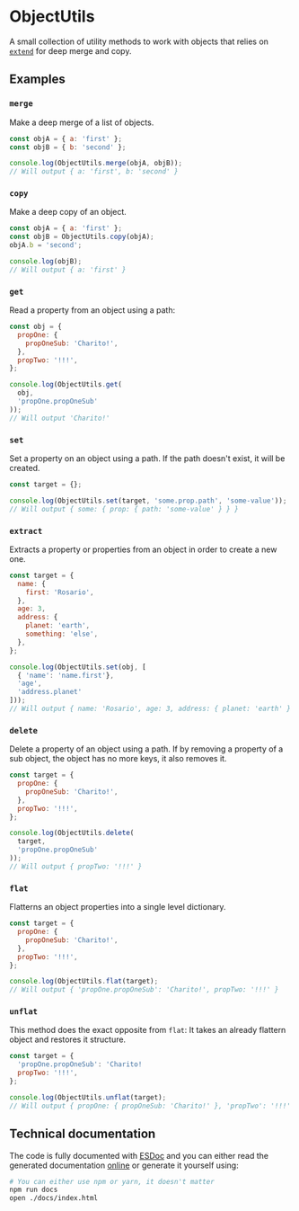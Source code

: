 # ObjectUtils

A small collection of utility methods to work with objects that relies on [`extend`](https://yarnpkg.com/en/package/extend) for deep merge and copy.

## Examples

### `merge`

Make a deep merge of a list of objects.

```js
const objA = { a: 'first' };
const objB = { b: 'second' };

console.log(ObjectUtils.merge(objA, objB));
// Will output { a: 'first', b: 'second' }
```

### `copy`

Make a deep copy of an object.

```js
const objA = { a: 'first' };
const objB = ObjectUtils.copy(objA);
objA.b = 'second';

console.log(objB);
// Will output { a: 'first' }
```

### `get`

Read a property from an object using a path:

```js
const obj = {
  propOne: {
    propOneSub: 'Charito!',
  },
  propTwo: '!!!',
};

console.log(ObjectUtils.get(
  obj,
  'propOne.propOneSub'
));
// Will output 'Charito!'
```
### `set`

Set a property on an object using a path. If the path doesn't exist, it will be created.

```js
const target = {};

console.log(ObjectUtils.set(target, 'some.prop.path', 'some-value'));
// Will output { some: { prop: { path: 'some-value' } } }
```

### `extract`

Extracts a property or properties from an object in order to create a new one.

```js
const target = {
  name: {
    first: 'Rosario',
  },
  age: 3,
  address: {
    planet: 'earth',
    something: 'else',
  },
};

console.log(ObjectUtils.set(obj, [
  { 'name': 'name.first'},
  'age',
  'address.planet'
]));
// Will output { name: 'Rosario', age: 3, address: { planet: 'earth' } }
```

### `delete`

Delete a property of an object using a path. If by removing a property of a sub object, the object has no more keys, it also removes it.

```js
const target = {
  propOne: {
    propOneSub: 'Charito!',
  },
  propTwo: '!!!',
};

console.log(ObjectUtils.delete(
  target,
  'propOne.propOneSub'
));
// Will output { propTwo: '!!!' }
```

### `flat`

Flatterns an object properties into a single level dictionary.

```js
const target = {
  propOne: {
    propOneSub: 'Charito!',
  },
  propTwo: '!!!',
};

console.log(ObjectUtils.flat(target);
// Will output { 'propOne.propOneSub': 'Charito!', propTwo: '!!!' }
```

### `unflat`

This method does the exact opposite from `flat`: It takes an already flattern object and restores it structure.

```js
const target = {
  'propOne.propOneSub': 'Charito!
  propTwo: '!!!',
};

console.log(ObjectUtils.unflat(target);
// Will output { propOne: { propOneSub: 'Charito!' }, 'propTwo': '!!!' }
```

## Technical documentation

The code is fully documented with [ESDoc](https://esdoc.org) and you can either read the generated documentation [online](https://homer0.github.io/wootils/class/wootils/shared/eventsHub.js~EventsHub.html) or generate it yourself using:

```bash
# You can either use npm or yarn, it doesn't matter
npm run docs
open ./docs/index.html
```
